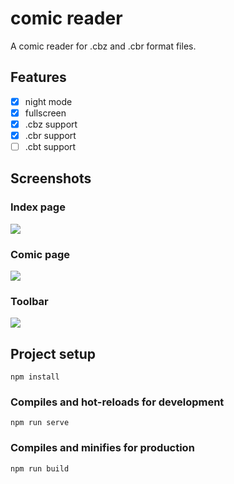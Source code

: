 # comic reader
A comic reader for .cbz and .cbr format files. 

## Features
- [x] night mode
- [x] fullscreen
- [x] .cbz support
- [x] .cbr support
- [ ] .cbt support

## Screenshots
### Index page
![](https://github.com/boeing888/comic-reader/raw/master/screenshots/indexPage.png)

### Comic page
![](https://github.com/boeing888/comic-reader/raw/master/screenshots/comicPage.png)

### Toolbar
![](https://github.com/boeing888/comic-reader/raw/master/screenshots/comicPageToolbar.png)

## Project setup
```
npm install
```

### Compiles and hot-reloads for development
```
npm run serve
```

### Compiles and minifies for production
```
npm run build
```